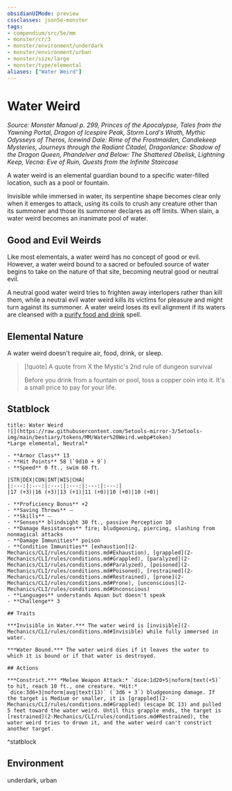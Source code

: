 ```yaml
---
obsidianUIMode: preview
cssclasses: json5e-monster
tags:
- compendium/src/5e/mm
- monster/cr/3
- monster/environment/underdark
- monster/environment/urban
- monster/size/large
- monster/type/elemental
aliases: ["Water Weird"]
---
```

# Water Weird
*Source: Monster Manual p. 299, Princes of the Apocalypse, Tales from the Yawning Portal, Dragon of Icespire Peak, Storm Lord's Wrath, Mythic Odysseys of Theros, Icewind Dale: Rime of the Frostmaiden, Candlekeep Mysteries, Journeys through the Radiant Citadel, Dragonlance: Shadow of the Dragon Queen, Phandelver and Below: The Shattered Obelisk, Lightning Keep, Vecna: Eve of Ruin, Quests from the Infinite Staircase*  

A water weird is an elemental guardian bound to a specific water-filled location, such as a pool or fountain.

Invisible while immersed in water, its serpentine shape becomes clear only when it emerges to attack, using its coils to crush any creature other than its summoner and those its summoner declares as off limits. When slain, a water weird becomes an inanimate pool of water.

## Good and Evil Weirds

Like most elementals, a water weird has no concept of good or evil. However, a water weird bound to a sacred or befouled source of water begins to take on the nature of that site, becoming neutral good or neutral evil.

A neutral good water weird tries to frighten away interlopers rather than kill them, while a neutral evil water weird kills its victims for pleasure and might turn against its summoner. A water weird loses its evil alignment if its waters are cleansed with a [purify food and drink](2-Mechanics/CLI/spells/purify-food-and-drink.md) spell.

## Elemental Nature

A water weird doesn't require air, food, drink, or sleep.

> [!quote] A quote from X the Mystic's 2nd rule of dungeon survival  
> 
> Before you drink from a fountain or pool, toss a copper coin into it. It's a small price to pay for your life.


## Statblock

```ad-statblock
title: Water Weird
![](https://raw.githubusercontent.com/5etools-mirror-3/5etools-img/main/bestiary/tokens/MM/Water%20Weird.webp#token)
*Large elemental, Neutral*

- **Armor Class** 13
- **Hit Points** 58 (`9d10 + 9`)
- **Speed** 0 ft., swim 60 ft.

|STR|DEX|CON|INT|WIS|CHA|
|:---:|:---:|:---:|:---:|:---:|:---:|
|17 (+3)|16 (+3)|13 (+1)|11 (+0)|10 (+0)|10 (+0)|

- **Proficiency Bonus** +2
- **Saving Throws** ⏤
- **Skills** ⏤
- **Senses** blindsight 30 ft., passive Perception 10
- **Damage Resistances** fire; bludgeoning, piercing, slashing from nonmagical attacks
- **Damage Immunities** poison
- **Condition Immunities** [exhaustion](2-Mechanics/CLI/rules/conditions.md#Exhaustion), [grappled](2-Mechanics/CLI/rules/conditions.md#Grappled), [paralyzed](2-Mechanics/CLI/rules/conditions.md#Paralyzed), [poisoned](2-Mechanics/CLI/rules/conditions.md#Poisoned), [restrained](2-Mechanics/CLI/rules/conditions.md#Restrained), [prone](2-Mechanics/CLI/rules/conditions.md#Prone), [unconscious](2-Mechanics/CLI/rules/conditions.md#Unconscious)
- **Languages** understands Aquan but doesn't speak
- **Challenge** 3

## Traits

***Invisible in Water.*** The water weird is [invisible](2-Mechanics/CLI/rules/conditions.md#Invisible) while fully immersed in water.

***Water Bound.*** The water weird dies if it leaves the water to which it is bound or if that water is destroyed.

## Actions

***Constrict.*** *Melee Weapon Attack:* `dice:1d20+5|noform|text(+5)` to hit, reach 10 ft., one creature. *Hit:* `dice:3d6+3|noform|avg|text(13)` (`3d6 + 3`) bludgeoning damage. If the target is Medium or smaller, it is [grappled](2-Mechanics/CLI/rules/conditions.md#Grappled) (escape DC 13) and pulled 5 feet toward the water weird. Until this grapple ends, the target is [restrained](2-Mechanics/CLI/rules/conditions.md#Restrained), the water weird tries to drown it, and the water weird can't constrict another target.
```
^statblock

## Environment

underdark, urban